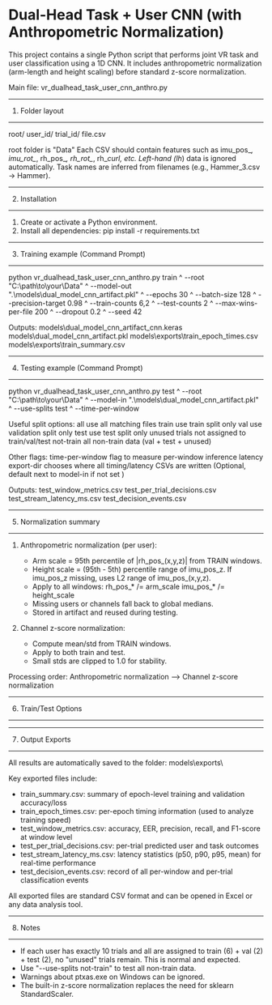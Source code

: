 Dual-Head Task + User CNN (with Anthropometric Normalization)
=============================================================

This project contains a single Python script that performs joint VR task and user
classification using a 1D CNN.  It includes anthropometric normalization
(arm-length and height scaling) before standard z-score normalization.

Main file:
    vr_dualhead_task_user_cnn_anthro.py


-------------------------------------------------------------
1.  Folder layout
-------------------------------------------------------------
root/
  user_id/
    trial_id/
      file.csv

root folder is "Data"
Each CSV should contain features such as imu_pos_*, imu_rot_*, rh_pos_*, rh_rot_*,
rh_*_curl, etc.  Left-hand (lh_*) data is ignored automatically.
Task names are inferred from filenames (e.g., Hammer_3.csv -> Hammer).


-------------------------------------------------------------
2.  Installation
-------------------------------------------------------------
1)  Create or activate a Python environment.
2)  Install all dependencies:
        pip install -r requirements.txt


-------------------------------------------------------------
3.  Training example (Command Prompt)
-------------------------------------------------------------
python vr_dualhead_task_user_cnn_anthro.py train ^
  --root "C:\path\to\your\Data" ^
  --model-out ".\models\dual_model_cnn_artifact.pkl" ^
  --epochs 30 ^
  --batch-size 128 ^
  --precision-target 0.98 ^
  --train-counts 6,2 ^
  --test-counts 2 ^
  --max-wins-per-file 200 ^
  --dropout 0.2 ^
  --seed 42

Outputs:
  models\dual_model_cnn_artifact_cnn.keras
  models\dual_model_cnn_artifact.pkl
  models\exports\train_epoch_times.csv
  models\exports\train_summary.csv


-------------------------------------------------------------
4.  Testing example (Command Prompt)
-------------------------------------------------------------
python vr_dualhead_task_user_cnn_anthro.py test ^
  --root "C:\path\to\your\Data" ^
  --model-in ".\models\dual_model_cnn_artifact.pkl" ^
  --use-splits test ^
  --time-per-window

Useful split options:
  all          use all matching files
  train        use train split only
  val          use validation split only
  test         use test split only
  unused       trials not assigned to train/val/test
  not-train    all non-train data (val + test + unused)

Other flags:
time-per-window      flag to measure per-window inference latency
export-dir <path>    chooses where all timing/latency CSVs are written   (Optional, default next to model-in if not set )


Outputs:
  test_window_metrics.csv
  test_per_trial_decisions.csv
  test_stream_latency_ms.csv
  test_decision_events.csv


-------------------------------------------------------------
5.  Normalization summary
-------------------------------------------------------------
1) Anthropometric normalization (per user):
   - Arm scale = 95th percentile of |rh_pos_(x,y,z)| from TRAIN windows.
   - Height scale = (95th - 5th) percentile range of imu_pos_z.
     If imu_pos_z missing, uses L2 range of imu_pos_(x,y,z).
   - Apply to all windows:
        rh_pos_* /= arm_scale
        imu_pos_* /= height_scale
   - Missing users or channels fall back to global medians.
   - Stored in artifact and reused during testing.

2) Channel z-score normalization:
   - Compute mean/std from TRAIN windows.
   - Apply to both train and test.
   - Small stds are clipped to 1.0 for stability.

Processing order:
   Anthropometric normalization  -->  Channel z-score normalization


-------------------------------------------------------------
6.  Train/Test Options
-------------------------------------------------------------

-------------------------------------------------------------
7.  Output Exports
-------------------------------------------------------------
All results are automatically saved to the folder:
models\exports\

Key exported files include:
- train_summary.csv:  summary of epoch-level training and validation accuracy/loss
- train_epoch_times.csv:  per-epoch timing information (used to analyze training speed)
- test_window_metrics.csv:  accuracy, EER, precision, recall, and F1-score at window level
- test_per_trial_decisions.csv:  per-trial predicted user and task outcomes
- test_stream_latency_ms.csv:  latency statistics (p50, p90, p95, mean) for real-time performance
- test_decision_events.csv:  record of all per-window and per-trial classification events


All exported files are standard CSV format and can be opened in Excel or any data analysis tool.


-------------------------------------------------------------
8.  Notes
-------------------------------------------------------------
- If each user has exactly 10 trials and all are assigned to
  train (6) + val (2) + test (2), no "unused" trials remain.
  This is normal and expected.
- Use "--use-splits not-train" to test all non-train data.
- Warnings about ptxas.exe on Windows can be ignored.
- The built-in z-score normalization replaces the need for
  sklearn StandardScaler.
